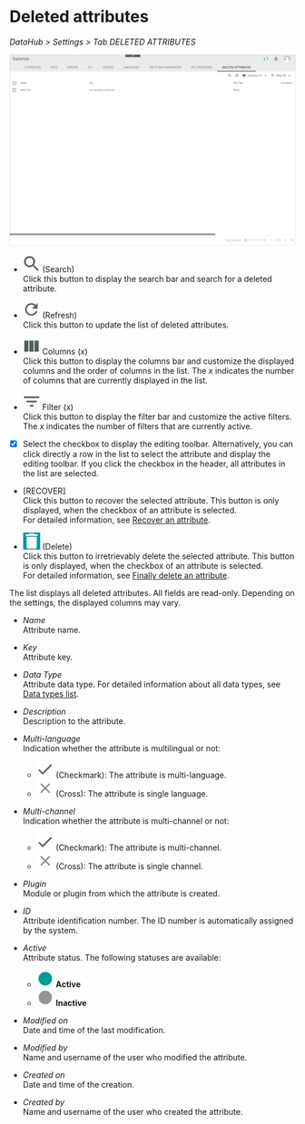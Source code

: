 # Deleted attributes

*DataHub > Settings > Tab DELETED ATTRIBUTES*

![Deleted attributes](/Assets/Screenshots/DataHub/Settings/DeletedAttributes/DeletedAttributes.png "[Deleted attributes]")

- ![Search](/Assets/Icons/Search.png "[Search]") (Search)   
  Click this button to display the search bar and search for a deleted attribute.

- ![Refresh](/Assets/Icons/Refresh01.png "[Refresh]") (Refresh)   
  Click this button to update the list of deleted attributes.

- ![Columns](/Assets/Icons/Columns.png "[Columns]") Columns (x)   
  Click this button to display the columns bar and customize the displayed columns and the order of columns in the list. The *x* indicates the number of columns that are currently displayed in the list.

- ![Filter](/Assets/Icons/Filter.png "[Filter]") Filter (x)   
  Click this button to display the filter bar and customize the active filters. The *x* indicates the number of filters that are currently active.

- [x]     
  Select the checkbox to display the editing toolbar. Alternatively, you can click directly a row in the list to select the attribute and display the editing toolbar. If you click the checkbox in the header, all attributes in the list are selected.

- [RECOVER]   
  Click this button to recover the selected attribute. This button is only displayed, when the checkbox of an attribute is selected.    
  For detailed information, see [Recover an attribute](/DataHub/Integration/01_ManageAttributes.md#recover-an-attribute).

- ![Delete](/Assets/Icons/Trash03.png "[Delete]") (Delete)   
  Click this button to irretrievably delete the selected attribute. This button is only displayed, when the checkbox of an attribute is selected.       
  For detailed information, see [Finally delete an attribute](/DataHub/Integration/01_ManageAttributes.md#finally-delete-an-attribute).

The list displays all deleted attributes. All fields are read-only. Depending on the settings, the displayed columns may vary.

- *Name*   
  Attribute name.

- *Key*   
  Attribute key.

- *Data Type*   
  Attribute data type. For detailed information about all data types, see [Data types list](to_be_completed).

- *Description*   
  Description to the attribute.

- *Multi-language*   
  Indication whether the attribute is multilingual or not:
  - ![Check](/Assets/Icons/Check.png "[Check]") (Checkmark): The attribute is multi-language.  
  - ![Cross](/Assets/Icons/Cross02.png "[Cross]") (Cross): The attribute is single language.


- *Multi-channel*   
  Indication whether the attribute is multi-channel or not:
  - ![Check](/Assets/Icons/Check.png "[Check]") (Checkmark): The attribute is multi-channel.  
  - ![Cross](/Assets/Icons/Cross02.png "[Cross]") (Cross): The attribute is single channel.


- *Plugin*   
  Module or plugin from which the attribute is created.

- *ID*   
  Attribute identification number. The ID number is automatically assigned by the system.

- *Active*   
  Attribute status. The following statuses are available:
  - ![Status](/Assets/Icons/Status01.png "[Status]") **Active**
  - ![Status](/Assets/Icons/Status04.png "[Status]") **Inactive**   


- *Modified on*   
  Date and time of the last modification.

- *Modified by*   
  Name and username of the user who modified the attribute.

- *Created on*   
  Date and time of the creation.

- *Created by*   
  Name and username of the user who created the attribute.
